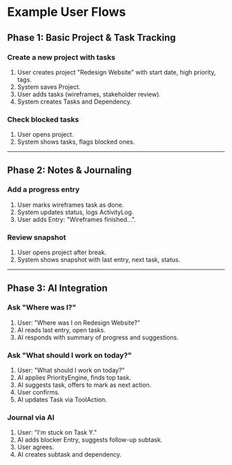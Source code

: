 # Example User Flows

## Phase 1: Basic Project & Task Tracking

### Create a new project with tasks
1. User creates project "Redesign Website" with start date, high priority, tags.
2. System saves Project.
3. User adds tasks (wireframes, stakeholder review).
4. System creates Tasks and Dependency.

### Check blocked tasks
1. User opens project.
2. System shows tasks, flags blocked ones.

---

## Phase 2: Notes & Journaling

### Add a progress entry
1. User marks wireframes task as done.
2. System updates status, logs ActivityLog.
3. User adds Entry: "Wireframes finished...".

### Review snapshot
1. User opens project after break.
2. System shows snapshot with last entry, next task, status.

---

## Phase 3: AI Integration

### Ask "Where was I?"
1. User: "Where was I on Redesign Website?"
2. AI reads last entry, open tasks.
3. AI responds with summary of progress and suggestions.

### Ask "What should I work on today?"
1. User: "What should I work on today?"
2. AI applies PriorityEngine, finds top task.
3. AI suggests task, offers to mark as next action.
4. User confirms.
5. AI updates Task via ToolAction.

### Journal via AI
1. User: "I'm stuck on Task Y."
2. AI adds blocker Entry, suggests follow-up subtask.
3. User agrees.
4. AI creates subtask and dependency.
